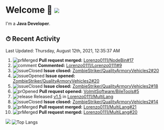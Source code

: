 # Welcome 👋 ![](https://hit.yhype.me/github/profile?user_id=69311874)

I'm a **Java Developer**.

## ⏱ Recent Activity

<!--RECENT_ACTIVITY:last_update-->
Last Updated: Thursday, August 12th, 2021, 12:35:37 AM
<!--RECENT_ACTIVITY:last_update_end-->

<!--RECENT_ACTIVITY:start-->
1. ![prMerged] **Pull request merged:** [Lorenzo0111/NodeBin#17](https://github.com/Lorenzo0111/NodeBin/pull/17)
2. ![comment] **Commented:** [Lorenzo0111/Lorenzo0111#9](https://github.com/Lorenzo0111/Lorenzo0111/pull/9#issuecomment-895224301)
3. ![issueClosed] **Issue closed:** [ZombieStriker/QualityArmoryVehicles2#20](https://github.com/ZombieStriker/QualityArmoryVehicles2/issues/20)
4. ![issueOpened] **Issue opened:** [ZombieStriker/QualityArmoryVehicles2#20](https://github.com/ZombieStriker/QualityArmoryVehicles2/issues/20)
5. ![issueClosed] **Issue closed:** [ZombieStriker/QualityArmoryVehicles2#18](https://github.com/ZombieStriker/QualityArmoryVehicles2/issues/18)
6. ![prOpened] **Pull request opened:** [VolmitSoftware/BileTools#5](https://github.com/VolmitSoftware/BileTools/pull/5)
7. ![release] Released [v1.5](https://github.com/Lorenzo0111/MultiLang/releases/tag/1.5) in [Lorenzo0111/MultiLang](https://github.com/Lorenzo0111/MultiLang)
8. ![issueClosed] **Issue closed:** [ZombieStriker/QualityArmoryVehicles2#14](https://github.com/ZombieStriker/QualityArmoryVehicles2/issues/14)
9. ![prMerged] **Pull request merged:** [Lorenzo0111/MultiLang#21](https://github.com/Lorenzo0111/MultiLang/pull/21)
10. ![prMerged] **Pull request merged:** [Lorenzo0111/MultiLang#20](https://github.com/Lorenzo0111/MultiLang/pull/20)
<!--RECENT_ACTIVITY:end-->

[![](https://github-readme-stats.vercel.app/api?username=Lorenzo0111&show_icons=true&count_private=true)](https://github.com/Lorenzo0111)
![Top Langs](https://github-readme-stats.vercel.app/api/top-langs/?username=Lorenzo0111&layout=compact)

[issueOpened]: https://cdn.jsdelivr.net/gh/Readme-Workflows/Readme-Icons@main/icons/octicons/IssueOpenedOld.svg
[issueClosed]: https://cdn.jsdelivr.net/gh/Readme-Workflows/Readme-Icons@main/icons/octicons/IssueClosedOld.svg

[prOpened]: https://cdn.jsdelivr.net/gh/Readme-Workflows/Readme-Icons@main/icons/octicons/PullRequestOpened.svg
[prClosed]: https://cdn.jsdelivr.net/gh/Readme-Workflows/Readme-Icons@main/icons/octicons/PullRequestClosed.svg
[prMerged]: https://cdn.jsdelivr.net/gh/Readme-Workflows/Readme-Icons@main/icons/octicons/PullRequestMerged.svg

[comment]: https://cdn.jsdelivr.net/gh/Readme-Workflows/Readme-Icons@main/icons/octicons/Comment.svg

[changesRequested]: https://cdn.jsdelivr.net/gh/Readme-Workflows/Readme-Icons@main/icons/octicons/RequestedChanges.svg
[approved]: https://cdn.jsdelivr.net/gh/Readme-Workflows/Readme-Icons@main/icons/octicons/ApprovedChanges.svg

[repoCreated]: https://cdn.jsdelivr.net/gh/Readme-Workflows/Readme-Icons@main/icons/octicons/Repository.svg
[release]: https://cdn.jsdelivr.net/gh/Readme-Workflows/Readme-Icons@main/icons/octicons/Release.svg
[star]: https://cdn.jsdelivr.net/gh/Readme-Workflows/Readme-Icons@main/icons/octicons/StarredRepository.svg
[wiki]: https://cdn.jsdelivr.net/gh/Readme-Workflows/Readme-Icons@main/icons/octicons/Wiki.svg
[fork]: https://cdn.jsdelivr.net/gh/Readme-Workflows/Readme-Icons@main/icons/octicons/ForkedRepository.svg
[people]: https://cdn.jsdelivr.net/gh/Readme-Workflows/Readme-Icons@main/icons/octicons/People.svg
